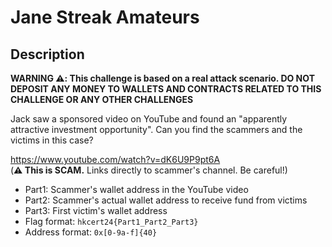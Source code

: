 Jane Streak Amateurs
===

## Description

**WARNING ⚠️: This challenge is based on a real attack scenario. DO NOT DEPOSIT ANY MONEY TO WALLETS AND CONTRACTS RELATED TO THIS CHALLENGE OR ANY OTHER CHALLENGES**

Jack saw a sponsored video on YouTube and found an "apparently attractive investment opportunity". Can you find the scammers and the victims in this case? 

https://www.youtube.com/watch?v=dK6U9P9pt6A \
(**⚠️ This is SCAM.** Links directly to scammer's channel. Be careful!)

- Part1: Scammer's wallet address in the YouTube video
- Part2: Scammer's actual wallet address to receive fund from victims
- Part3: First victim's wallet address
- Flag format: `hkcert24{Part1_Part2_Part3}`
- Address format: `0x[0-9a-f]{40}`